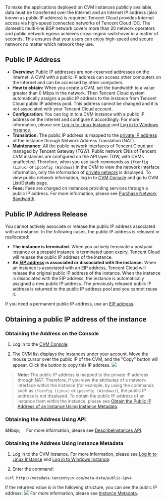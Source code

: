 To make the applications deployed on CVM instances publicly available, data must be transferred over the Internet and an Internet IP address (also known as public IP address) is required. Tencent Cloud provides Internet access via high-speed connected networks of Tencent Cloud IDC. The domestic multi-line BGP network covers more than 20 network operators and public network egress achieves cross-region switchover in a matter of seconds. This ensures that your users can enjoy high-speed and secure network no matter which network they use.



## Public IP Address
 - **Overview:** Public IP addresses are non-reserved addresses on the Internet. A CVM with a public IP address can access other computers on the Internet and can be accessed by other computers.
 - **How to obtain:** When you create a CVM, set the bandwidth to a value greater than 0 Mbps in the network. Then Tencent Cloud system automatically assigns a public IP address to the instance from Tencent Cloud public IP address pool. This address cannot be changed and it is not associated with your Tencent Cloud account.
 - **Configuration:** You can log in to a CVM instance with a public IP address on the Internet and configure it accordingly. For more information, please see [Log in to Linux Instance](/doc/product/213/5436) and [Log in to Windows Instance](/doc/product/213/5435).
 - **Translation:** The public IP address is mapped to the [private IP address](/doc/product/213/5225) of the instance through Network Address Translation (NAT).
 - **Maintenance:** All the public network interfaces of Tencent Cloud are managed by Tencent Gateway (TGW). Public network ENIs of Tencent CVM instances are configured on the API layer TGW, with CVMs unaffected. Therefore, when you use such commands as `ifconfig (Linux)` or `ipconfig (Windows)` in the CVM to view the network interface information, only the information of [private network](/doc/product/213/5225) is displayed. To view public network information, log in to [CVM Console](https://console.cloud.tencent.com/cvm) and go to CVM List/Details page.
 - **Fees:** Fees are charged on instances providing services through a public IP address. For more information, please see [Purchase Network Bandwidth](/doc/product/213/509#2.1.-.E5.B8.A6.E5.AE.BD.E5.8C.85.E8.AE.A1.E8.B4.B9).

## Public IP Address Release
You cannot actively associate or release the public IP address associated with an instance.
In the following cases, the public IP address is released or reallocated:
- **The instance is terminated.** When you actively terminate a postpaid instance or a prepaid instance is terminated upon expiry, Tencent Cloud will release the public IP address of the instance.
- **An [EIP address](/doc/product/213/5733) is associated or dissociated with the instance.** When an instance is associated with an EIP address, Tencent Cloud will release the original public IP address of the instance. When the instance is dissociated with the EIP address, the instance is automatically assigned a new public IP address. The previously released public IP address is returned to the public IP address pool and you cannot reuse it.

If you need a permanent public IP address, use an [EIP address](/doc/product/213/5733).

## Obtaining a public IP address of the instance

### Obtaining the Address on the Console

 1. Log in to the [CVM Console](https://console.cloud.tencent.com/cvm/).

 2. The CVM list displays the instances under your account. Move the mouse cursor over the public IP of the CVM, and the "Copy" button will appear. Click the button to copy this IP address.
![](//mc.qcloudimg.com/static/img/be0c50402332ca78c347f372f7c54eef/image.png)

> **Note:**
> The public IP address is mapped to the private IP address through NAT. Therefore, if you view the attributes of a network interface within the instance (for example, by using the commands such as `ifconfig (Linux)` or `ipconfig (Windows)`), the public IP address is not displayed. To obtain the public IP address of an instance from within the instance, please see [Obtain the Public IP Address of an Instance Using Instance Metadata](#jump).

### Obtaining the Address Using API
&Nbsp;&nbsp;&nbsp;&nbsp;&nbsp;&nbsp;For more information, please see [DescribeInstances API](/doc/product/213/9388).

<span id = "jump">  </span>
### Obtaining the Address Using Instance Metadata

 1. Log in to the CVM instance. For more information, please see [Log in to Linux Instance](/doc/product/213/5436) and [Log in to Windows Instance](/doc/product/213/5435).

 2. Enter the command:
```
curl http://metadata.tencentyun.com/meta-data/public-ipv4
```
If the returned value is in the following structure, you can see the public IP address:
![](//mccdn.qcloud.com/img56a1f015c48e5.png)
For more information, please see [Instance Metadata](/doc/product/213/4934).

